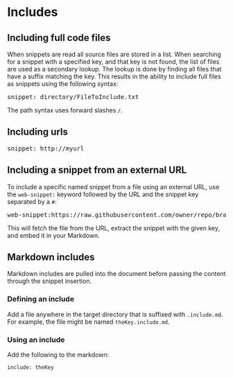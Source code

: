 <!--
GENERATED FILE - DO NOT EDIT
This file was generated by [MarkdownSnippets](https://github.com/SimonCropp/MarkdownSnippets).
Source File: /docs/mdsource/includes.source.md
To change this file edit the source file and then run MarkdownSnippets.
-->

# Includes


## Including full code files

When snippets are read all source files are stored in a list. When searching for a snippet with a specified key, and that key is not found, the list of files are used as a secondary lookup. The lookup is done by finding all files that have a suffix matching the key. This results in the ability to include full files as snippets using the following syntax:

<pre>
snippet&#58; directory/FileToInclude.txt
</pre>

The path syntax uses forward slashes `/`.


## Including urls


<pre>
snippet&#58; http://myurl
</pre>

## Including a snippet from an external URL

To include a specific named snippet from a file using an external URL, use the `web-snippet:` keyword followed by the URL and the snippet key separated by a `#`:

<pre>
web-snippet&#58;https://raw.githubusercontent.com/owner/repo/branch/path/to/file.cs#snippetKey
</pre>

This will fetch the file from the URL, extract the snippet with the given key, and embed it in your Markdown.


## Markdown includes

Markdown includes are pulled into the document before passing the content through the snippet insertion.


### Defining an include

Add a file anywhere in the target directory that is suffixed with `.include.md`. For example, the file might be named `theKey.include.md`.


### Using an include

Add the following to the markdown:

   ```
   include: theKey
   ```
